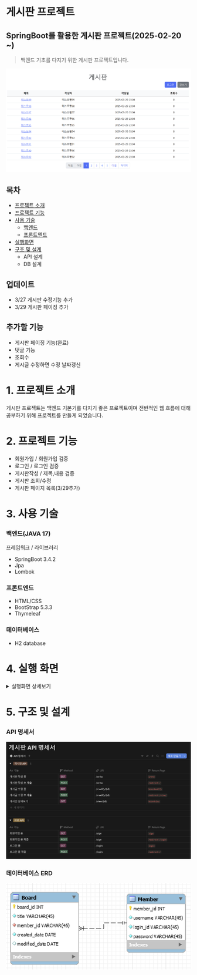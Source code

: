 # 게시판 프로젝트
## SpringBoot를 활용한 게시판 프로젝트(2025-02-20 ~) 
>백엔드 기초를 다지기 위한 게시판 프로젝트입니다.

![img.png](img/mainPage.png)
## 목차
+ [프로젝트 소개](#1-프로젝트-소개)
+ [프로젝트 기능](#2-프로젝트-기능)
+ [사용 기술](#3-사용-기술)
  + [백엔드](#백엔드java)
  + [프론트엔드](#프론트엔드)
+ [실행화면](#4-실행-화면)
+ [구조 및 설계](#5-구조-및-설계)
  + API 설계
  + DB 설계

## 업데이트  
+ 3/27 게시판 수정기능 추가
+ 3/29 게시판 페이징 추가
## 추가할 기능
+ 게시판 페이징 기능(완료)
+ 댓글 기능  
+ 조회수
+ 게시글 수정하면 수정 날짜갱신

# 1. 프로젝트 소개
게시판 프로젝트는 백엔드 기본기를 다지기 좋은 프로젝트이며 전반적인 웹 흐름에 대해 공부하기 위해 프로젝트를 만들게 되었습니다.

# 2. 프로젝트 기능
+ 회원가입 / 회원가입 검증  
+ 로그인 / 로그인 검증  
+ 게시판작성 / 제목,내용 검증
+ 게시판 조회/수정
+ 게시판 페이지 목록(3/29추가)
# 3. 사용 기술
### 백엔드(JAVA 17)
프레임워크 / 라이브러리  
+ SpringBoot 3.4.2
+ Jpa
+ Lombok

### 프론트엔드
+ HTML/CSS
+ BootStrap 5.3.3
+ Thymeleaf
### 데이터베이스
+ H2 database

# 4. 실행 화면

<details>
<summary>실행화면 상세보기</summary>

### 로그인 화면
![img_1.png](img/login.png)

### 로그인 검증화면
![img_2.png](img/loginvalidate.png)

### 회원가입 화면
![img.png](img/sign.png)

### 회원가입 검증화면
![img_1.png](img/signValidate.png)

### 게시글 작성화면
![img_2.png](img/write.png)

### 로그인 메인화면
![img.png](img/loginmain.png)
### 게시글 상세보기
![img_1.png](img/view.png)

### 게시글 수정
![img_2.png](img/update.png)
</details>

# 5. 구조 및 설계

### API 명세서
![img.png](img/apiSpec.png)
### 데이터베이스 ERD

![img.png](img/erd.png)